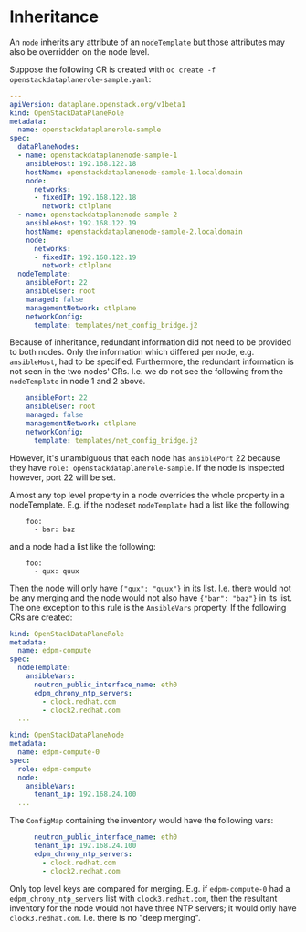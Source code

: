 # Inheritance

An `node` inherits any attribute of an
`nodeTemplate` but those attributes may also be overridden
on the node level.

Suppose the following CR is created with `oc create -f
openstackdataplanerole-sample.yaml`:

```yaml
---
apiVersion: dataplane.openstack.org/v1beta1
kind: OpenStackDataPlaneRole
metadata:
  name: openstackdataplanerole-sample
spec:
  dataPlaneNodes:
  - name: openstackdataplanenode-sample-1
    ansibleHost: 192.168.122.18
    hostName: openstackdataplanenode-sample-1.localdomain
    node:
      networks:
      - fixedIP: 192.168.122.18
        network: ctlplane
  - name: openstackdataplanenode-sample-2
    ansibleHost: 192.168.122.19
    hostName: openstackdataplanenode-sample-2.localdomain
    node:
      networks:
      - fixedIP: 192.168.122.19
        network: ctlplane
  nodeTemplate:
    ansiblePort: 22
    ansibleUser: root
    managed: false
    managementNetwork: ctlplane
    networkConfig:
      template: templates/net_config_bridge.j2
```

Because of inheritance, redundant information did not need to be
provided to both nodes. Only the information which differed per node,
e.g. `ansibleHost`, had to be specified. Furthermore, the redundant
information is not seen in the two nodes' CRs. I.e. we do not see the
following from the `nodeTemplate` in node 1 and 2 above.

```yaml
    ansiblePort: 22
    ansibleUser: root
    managed: false
    managementNetwork: ctlplane
    networkConfig:
      template: templates/net_config_bridge.j2
```

However, it's unambiguous that each node has `ansiblePort` 22
because they have `role: openstackdataplanerole-sample`. If the
node is inspected however, port 22 will be set.

Almost any top level property in a node overrides the whole property
in a nodeTemplate. E.g. if the nodeset `nodeTemplate` had a list like the
following:

```
    foo:
      - bar: baz
```

and a node had a list like the following:

```
    foo:
      - qux: quux
```

Then the node will only have `{"qux": "quux"}` in its list. I.e. there
would not be any merging and the node would not also have `{"bar":
"baz"}` in its list. The one exception to this rule is the
`AnsibleVars` property. If the following CRs are created:

```yaml
kind: OpenStackDataPlaneRole
metadata:
  name: edpm-compute
spec:
  nodeTemplate:
    ansibleVars:
      neutron_public_interface_name: eth0
      edpm_chrony_ntp_servers:
        - clock.redhat.com
        - clock2.redhat.com
  ...
```

```yaml
kind: OpenStackDataPlaneNode
metadata:
  name: edpm-compute-0
spec:
  role: edpm-compute
  node:
    ansibleVars:
      tenant_ip: 192.168.24.100
  ...
```

The `ConfigMap` containing the inventory would have the following
vars:

```yaml
      neutron_public_interface_name: eth0
      tenant_ip: 192.168.24.100
      edpm_chrony_ntp_servers:
        - clock.redhat.com
        - clock2.redhat.com
```

Only top level keys are compared for merging. E.g. if `edpm-compute-0`
had a `edpm_chrony_ntp_servers` list with `clock3.redhat.com`, then
the resultant inventory for the node would not have three NTP servers;
it would only have `clock3.redhat.com`. I.e. there is no "deep
merging".
